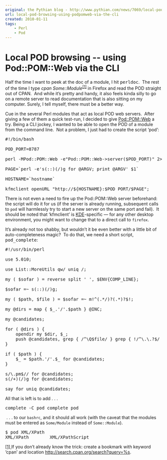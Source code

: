 ```yaml
---
original: the Pythian blog - http://www.pythian.com/news/7069/local-pod-browsing-using-podpomweb-via-the-cli
url: local-pod-browsing-using-podpomweb-via-the-cli
created: 2010-01-11
tags:
    - Perl
    - Pod
---
```


# Local POD browsing -- using Pod::POM::Web via the CLI

<p>Half the time I want to peek at the doc of a module, I hit <tt>perldoc</tt>.  The rest of the time I type <em>cpan Some::Module</em><sup><a href="#note" name="note-src">[1]</a></sup> in Firefox and read the POD straight out of CPAN.  And while it’s pretty and handy, it also feels kinda silly to go on a remote server to read documentation that is also sitting on my computer. Surely, I tell myself, there must be a better way.</p>

<p>Cue in the several Perl modules that act as local POD web servers.  After giving a few of them a quick test-run, I decided to give <a href="http://search.cpan.org/~dami/Pod-POM-Web/">Pod::POM::Web</a> a try. Being a CLI jockey, I wanted to be able to open the POD of a module from the command line.  Not a problem, I just had to create the script ‘pod’:</p>

<pre code="bash">
#!/bin/bash

POD_PORT=8787

perl -MPod::POM::Web -e&#34;Pod::POM::Web-&#62;server($POD_PORT)&#34; 2&#62; /dev/null &#38;

PAGE=`perl -e&#39;s(::)(/)g for @ARGV; print @ARGV&#39; $1`

HOSTNAME=`hostname`

kfmclient openURL &#34;http://${HOSTNAME}:$POD_PORT/$PAGE&#34;;
</pre>

<p>There is not even a need to fire up the Pod::POM::Web server beforehand: the script will do it for us (if the server is already running, subsequent calls to <code>pod</code> will harmlessly try to start a new server on the same port and fail).  It should be noted that ‘kfmclient’ is <a href="http://www.kde.org/">KDE</a>-specific — for any other desktop environment, you might want to change that to a direct call to <code>firefox</code>.</p>

<p>It’s already not too shabby, but wouldn’t it be even better with a little bit of auto-completeness magic?  To do that, we need a short script, <tt>pod_complete</tt>:</p>

<pre code="perl">
#!/usr/bin/perl

use 5.010;

use List::MoreUtils qw/ uniq /;

my ( $sofar ) = reverse split &#39; &#39;, $ENV{COMP_LINE};

$sofar =~ s(::)(/)g;

my ( $path, $file ) = $sofar =~ m!^(.*/)?(.*)?$!;

my @dirs = map { $_.&#39;/&#39;.$path } @INC;

my @candidates;

for ( @dirs ) {
    opendir my $dir, $_;
    push @candidates, grep { /^\Q$file/ } grep { !/^\.\.?$/ } readdir $dir;
}

if ( $path ) {
    $_ = $path.&#39;/&#39;.$_ for @candidates;
}

s/\.pm$// for @candidates;
s(/+)(/)g for @candidates;

say for uniq @candidates;
</pre>

<p>All that is left is to add . . . </p>

<pre code="bash">
complete -C pod_complete pod
</pre>

<p> . . . to our <code>bashrc</code>, and it should all work (with the caveat that the modules must be entered as <code>Some/Module</code> instead of <code>Some::Module</code>).</p>

<pre code="bash">
$ pod XML/XPath
XML/XPath        XML/XPathScript
</pre>

<p><a href="#note-src" name="note">[1] </a>If you don’t already know the trick: create a bookmark with keyword ‘cpan’ and location <a href="http://search.cpan.org/search?query=%s">http://search.cpan.org/search?query=%s</a>.</p>

